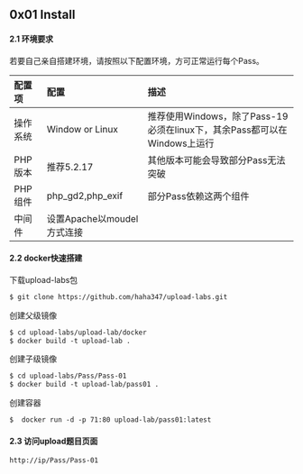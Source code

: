 ## 0x01 Install

#### 2.1 环境要求

若要自己亲自搭建环境，请按照以下配置环境，方可正常运行每个Pass。

|配置项|配置|描述|
|:---|:---|:---|
|操作系统|Window or Linux|推荐使用Windows，除了Pass-19必须在linux下，其余Pass都可以在Windows上运行|
|PHP版本|推荐5.2.17|其他版本可能会导致部分Pass无法突破|
|PHP组件|php_gd2,php_exif|部分Pass依赖这两个组件|
|中间件|设置Apache以moudel方式连接||

#### 2.2 docker快速搭建

下载upload-labs包

```txt
$ git clone https://github.com/haha347/upload-labs.git
```

创建父级镜像

```txt
$ cd upload-labs/upload-lab/docker
$ docker build -t upload-lab .
```

创建子级镜像

```txt
$ cd upload-labs/Pass/Pass-01
$ docker build -t upload-lab/pass01 .
```

创建容器

```
$  docker run -d -p 71:80 upload-lab/pass01:latest
```

#### 2.3 访问upload题目页面

```txt
http://ip/Pass/Pass-01
```



